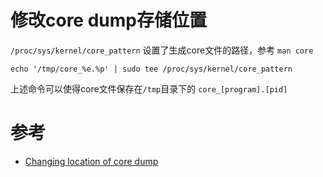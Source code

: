 # 修改core dump存储位置

`/proc/sys/kernel/core_pattern` 设置了生成core文件的路径，参考 `man core`

```
echo '/tmp/core_%e.%p' | sudo tee /proc/sys/kernel/core_pattern
```

上述命令可以使得core文件保存在`/tmp`目录下的 `core_[program].[pid]`

# 参考

* [Changing location of core dump](http://stackoverflow.com/questions/16048101/changing-location-of-core-dump)